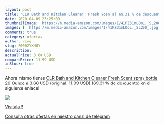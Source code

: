 ```yaml
---
layout: post
title: 'CLR Bath and Kitchen Cleaner  Fresh Scen al 69.31 % de descuento'
date: 2020-04-09 23:25:09
thumbnailImage: 'https://m.media-amazon.com/images/I/41PZ31mLOoL._SL200_.jpg'
images: [ 'https://m.media-amazon.com/images/I/41PZ31mLOoL._SL200_.jpg' ]
comments: true
category: ofertas
author: ring
slug: B0002YXHUY
description:
actualPrice: 3.68 USD
comparePrice: 11.99 USD
inStock: true
---
```


Ahora mismo tienes [CLR Bath and Kitchen Cleaner  Fresh Scent  spray bottle  26 Ounce](https://www.amazon.com/dp/B0002YXHUY/?tag=redken08-20) a 3.68 USD (original: 11.99 USD) (69.31 %  de descuento) en el siguiente enlace!

[![](https://m.media-amazon.com/images/I/41PZ31mLOoL._SL200_.jpg)](https://www.amazon.com/dp/B0002YXHUY/?tag=redken08-20)

[Visítala!!!](https://www.amazon.com/dp/B0002YXHUY/?tag=redken08-20)

[Consulta otras ofertas en nuestro canal de telegram](https://t.me/s/ofertas25)
